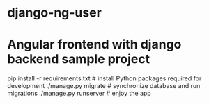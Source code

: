 # django-ng-user
# Angular frontend with django backend sample project
pip install -r requirements.txt # install Python packages required for development
./manage.py migrate # synchronize database and run migrations
./manage.py runserver # enjoy the app

